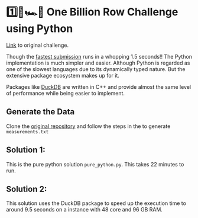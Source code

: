 # 1️⃣🐝🏎️🐍 One Billion Row Challenge using Python

[Link](https://github.com/gunnarmorling/1brc/tree/main) to original challenge.

Though
the [fastest submission](https://github.com/gunnarmorling/1brc/blob/main/src/main/java/dev/morling/onebrc/CalculateAverage_thomaswue.java)
runs in a whopping 1.5 seconds!!
The Python implementation is much simpler and easier. Although Python is regarded as one of the slowest
languages due to its dynamically typed nature. But the extensive package ecosystem makes up for it.

Packages like [DuckDB](https://duckdb.org/) are written in C++ and provide almost the same level of performance while
being easier to implement.

## Generate the Data

Clone the [original repository](https://github.com/gunnarmorling/1brc/tree/main) and follow the steps in the to
generate `measurements.txt`

## Solution 1:

This is the pure python solution `pure_python.py`. This takes 22 minutes to run.

## Solution 2:

This solution uses the DuckDB package to speed up the execution time to around 9.5 seconds on a
instance with 48 core
and 96 GB RAM.
